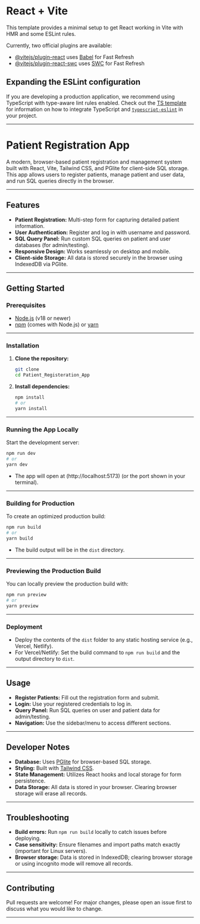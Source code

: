 # React + Vite

This template provides a minimal setup to get React working in Vite with HMR and some ESLint rules.

Currently, two official plugins are available:

- [@vitejs/plugin-react](https://github.com/vitejs/vite-plugin-react/blob/main/packages/plugin-react) uses [Babel](https://babeljs.io/) for Fast Refresh
- [@vitejs/plugin-react-swc](https://github.com/vitejs/vite-plugin-react/blob/main/packages/plugin-react-swc) uses [SWC](https://swc.rs/) for Fast Refresh

## Expanding the ESLint configuration

If you are developing a production application, we recommend using TypeScript with type-aware lint rules enabled. Check out the [TS template](https://github.com/vitejs/vite/tree/main/packages/create-vite/template-react-ts) for information on how to integrate TypeScript and [`typescript-eslint`](https://typescript-eslint.io) in your project.


---

# Patient Registration App

A modern, browser-based patient registration and management system built with React, Vite, Tailwind CSS, and PGlite for client-side SQL storage. This app allows users to register patients, manage patient and user data, and run SQL queries directly in the browser.

---

## Features

- **Patient Registration:** Multi-step form for capturing detailed patient information.
- **User Authentication:** Register and log in with username and password.
- **SQL Query Panel:** Run custom SQL queries on patient and user databases (for admin/testing).
- **Responsive Design:** Works seamlessly on desktop and mobile.
- **Client-side Storage:** All data is stored securely in the browser using IndexedDB via PGlite.

---

## Getting Started

### Prerequisites

- [Node.js](https://nodejs.org/) (v18 or newer)
- [npm](https://www.npmjs.com/) (comes with Node.js) or [yarn](https://yarnpkg.com/)

---

### Installation

1. **Clone the repository:**

   ```sh
   git clone 
   cd Patient_Registeration_App
   ```

2. **Install dependencies:**

   ```sh
   npm install
   # or
   yarn install
   ```

---

### Running the App Locally

Start the development server:

```sh
npm run dev
# or
yarn dev
```

- The app will open at (http://localhost:5173) (or the port shown in your terminal).

---

### Building for Production

To create an optimized production build:

```sh
npm run build
# or
yarn build
```

- The build output will be in the `dist` directory.

---

### Previewing the Production Build

You can locally preview the production build with:

```sh
npm run preview
# or
yarn preview
```

---

### Deployment

- Deploy the contents of the `dist` folder to any static hosting service (e.g., Vercel, Netlify).
- For Vercel/Netlify: Set the build command to `npm run build` and the output directory to `dist`.

---

## Usage

- **Register Patients:** Fill out the registration form and submit.
- **Login:** Use your registered credentials to log in.
- **Query Panel:** Run SQL queries on user and patient data for admin/testing.
- **Navigation:** Use the sidebar/menu to access different sections.

---

## Developer Notes

- **Database:** Uses [PGlite](https://electric-sql.com/docs/pglite/) for browser-based SQL storage.
- **Styling:** Built with [Tailwind CSS](https://tailwindcss.com/).
- **State Management:** Utilizes React hooks and local storage for form persistence.
- **Data Storage:** All data is stored in your browser. Clearing browser storage will erase all records.

---

## Troubleshooting

- **Build errors:** Run `npm run build` locally to catch issues before deploying.
- **Case sensitivity:** Ensure filenames and import paths match exactly (important for Linux servers).
- **Browser storage:** Data is stored in IndexedDB; clearing browser storage or using incognito mode will remove all records.

---

## Contributing

Pull requests are welcome! For major changes, please open an issue first to discuss what you would like to change.

---


